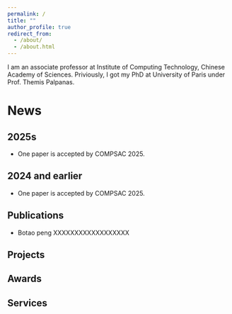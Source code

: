 ```yaml
---
permalink: /
title: ""
author_profile: true
redirect_from: 
  - /about/
  - /about.html
---
```

I am an associate professor at Institute of Computing Technology, Chinese Academy of Sciences.
Priviously, I got my PhD at University of Paris under Prof. Themis Palpanas.

News
=====
<section id="news">

## 2025s

- One paper is accepted by COMPSAC 2025.

## 2024 and earlier

- One paper is accepted by COMPSAC 2025.

# Publications

- Botao peng XXXXXXXXXXXXXXXXXX

# Projects

# Awards

# Services
